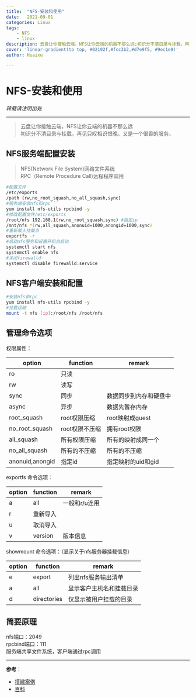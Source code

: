 ```yaml
---
title:  "NFS-安装和使用"
date:   2021-09-01
categories: Linux 
tags: 
    - NFS  
    - linux  
description: 云盘让你接触云端，NFS让你云端的机器不那么远;初识分不清目录与挂载，再见只叹相识恨晚。又是一个很香的服务。  
cover: 'linear-gradient(to top, #02192f,#fcc3b2,#d7e9f5, #9ec1e0)'
author: Huaixu

---
```


# NFS-安装和使用

*转载请注明出处*

---
> 云盘让你接触云端，NFS让你云端的机器不那么远  
> 初识分不清目录与挂载，再见只叹相识恨晚。又是一个很香的服务。

## NFS服务端配置安装
> NFS(Network File System)网络文件系统  
> RPC（Remote Procedure Call)远程程序调用
```bash
#配置文件
/etc/exports
/path (rw,no_root_squash,no_all_squash,sync)
#服务端安装nfs和rpc```
yum install nfs-utils rpcbind -y 
#修改配置文件/etc/exports
/root/nfs 192.168.1(rw,no_root_squash,sync) #指定ip
/mnt/nfs *(rw,all_squash,anonuid=1000,anongid=1000,sync)
#重新载入挂载点
exportfs -r
#启动nfs服务和设置开机自启动
systemctl start nfs
systemctl enable nfs
#关闭firewalld
systemctl disable firewalld.service
```
## NFS客户端安装和配置
```bash
#安装nfs和rpc
yum install nfs-utils rpcbind -y
#挂载远端
mount -t nfs [ip]:/root/nfs /root/nfs
```


## 管理命令选项
权限属性：

| option          | function       | remark                 |
|-----------------|----------------|------------------------|
| ro              | 只读           |                        |
| rw              | 读写           |                        |
| sync            | 同步           | 数据同步到内存和硬盘中 |
| async           | 异步           | 数据先暂存内存         |
| root_squash     | root权限压缩   | root映射成guest        |
| no_root_squash  | root权限不压缩 | 拥有root权限           |
| all_squash      | 所有权限压缩   | 所有的映射成同一个     |
| no_all_squash   | 所有的不压缩   | 所有的不压缩           |
| anonuid,anongid | 指定id         | 指定映射的uid和gid     |

exportfs 命令选项：

| option | function | remark        |
|--------|----------|---------------|
| a      | all      | 一般和r/u连用 | `
| r      | 重新导入 |               |
| u      | 取消导入 |               |
| v      | version  | 版本信息      |

showmount 命令选项：（显示关于nfs服务器挂载信息）

| option | function    | remark                   |
|--------|-------------|--------------------------|
| e      | export      | 列出nfs服务输出清单      |
| a      | all         | 显示客户主机名和挂载目录 |
| d      | directories | 仅显示被用户挂载的目录   |

## 简要原理

nfs端口：2049  
rpcbind端口：111  
服务端共享文件系统，客户端通过rpc调用  

---
**参考**：
- [搭建案例](https://www.cnblogs.com/whych/p/9196537.html#:~:text=NFS%E6%9C%AC%E8%BA%AB%E7%9A%84%E6%9C%8D%E5%8A%A1%E5%B9%B6%E6%B2%A1%E6%9C%89%E6%8F%90%E4%BE%9B%E6%95%B0%E6%8D%AE%E4%BC%A0%E9%80%92%E7%9A%84%E5%8D%8F%E8%AE%AE%EF%BC%8C%E8%80%8C%E6%98%AF%E9%80%9A%E8%BF%87%E4%BD%BF%E7%94%A8RPC%EF%BC%88%E8%BF%9C%E7%A8%8B%E8%BF%87%E7%A8%8B%E8%B0%83%E7%94%A8%20Remote%20Procedure%20Call%EF%BC%89%E6%9D%A5%E5%AE%9E%E7%8E%B0%E3%80%82,%E5%BD%93NFS%E5%90%AF%E5%8A%A8%E5%90%8E%EF%BC%8C%E4%BC%9A%E9%9A%8F%E6%9C%BA%E7%9A%84%E4%BD%BF%E7%94%A8%E4%B8%80%E4%BA%9B%E7%AB%AF%E5%8F%A3%EF%BC%8CNFS%E5%B0%B1%E4%BC%9A%E5%90%91RPC%E5%8E%BB%E6%B3%A8%E5%86%8C%E8%BF%99%E4%BA%9B%E7%AB%AF%E5%8F%A3%E3%80%82%20RPC%E5%B0%B1%E4%BC%9A%E8%AE%B0%E5%BD%95%E4%B8%8B%E8%BF%99%E4%BA%9B%E7%AB%AF%E5%8F%A3%EF%BC%8CRPC%E4%BC%9A%E5%BC%80%E5%90%AF111%E7%AB%AF%E5%8F%A3%E3%80%82%20%E9%80%9A%E8%BF%87client%E7%AB%AF%E5%92%8Csever%E7%AB%AF%E7%AB%AF%E5%8F%A3%E7%9A%84%E8%BF%9E%E6%8E%A5%E6%9D%A5%E8%BF%9B%E8%A1%8C%E6%95%B0%E6%8D%AE%E7%9A%84%E4%BC%A0%E8%BE%93%E3%80%82%20%E5%9C%A8%E5%90%AF%E5%8A%A8nfs%E4%B9%8B%E5%89%8D%EF%BC%8C%E9%A6%96%E5%85%88%E8%A6%81%E7%A1%AE%E4%BF%9Drpc%E6%9C%8D%E5%8A%A1%E5%90%AF%E5%8A%A8%E3%80%82)
- [百科](https://baike.baidu.com/item/%E7%BD%91%E7%BB%9C%E6%96%87%E4%BB%B6%E7%B3%BB%E7%BB%9F/9719420)
